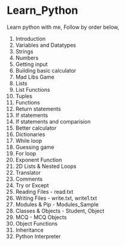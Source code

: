 # Learn_Python
Learn python with me,
Follow by order below,
1. Introduction
2. Variables and Datatypes
3. Strings
4. Numbers
5. Getting input
6. Building basic calculator
7. Mad Libs Game
8. Lists
9. List Functions
10. Tuples
11. Functions
12. Return statements
13. If statements
14. If statements and comparision
15. Better calculator
16. Dictionaries
17. While loop
18. Guessing game
19. For loop
20. Exponent Function
21. 2D Lists & Nested Loops
22. Translator
23. Comments
24. Try or Except
25. Reading Files - read.txt
26. Writing Files - write.txt, write1.txt
27. Modules & Pip - Modules_Sample
28. Classes & Objects - Student, Object
29. MCQ - MCQ Objects
30. Object Functions
31. Inheritance
32. Python Interpreter
